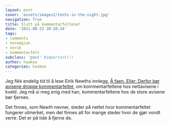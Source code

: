 ```yaml
---
layout: post
cover: 'assets/images2/tents-in-the-night.jpg'
navigation: True
title: Slutt på kommentarfeltene?
date: '2011-08-23 20:10:24'
tags:
- comments
- norwegian
- norsk
- kommentarfelt
subclass: 'post' #important(!)
author: haakoo
categories: haakoo
---
```



Jeg fikk endelig tid til å lese Eirik Newths innlegg, [Å faen. Eller: Derfor bør avisene droppe kommentarfeltet](http://newth.net/eirik/2011/08/09/a-faen/), om kommentarfeltene hos nettavisene i kveld. Jeg må si meg enig med han, kommentarfeltene hos de store avisene bør fjernes.

Det finnes, som Newth nevner, steder på nettet hvor kommentarfeltet fungerer utmerket, men det finnes alt for mange steder hvor de gjør vondt verre. Det er på tide å fjerne de.
